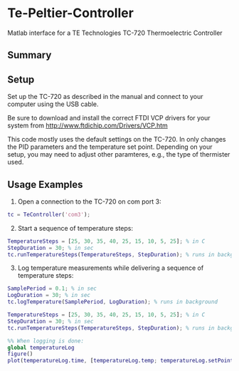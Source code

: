 # Te-Peltier-Controller
Matlab interface for a TE Technologies TC-720 Thermoelectric Controller

## Summary

## Setup
Set up the TC-720 as described in the manual and connect to your computer using the USB cable.

Be sure to download and install the correct FTDI VCP drivers for your system from http://www.ftdichip.com/Drivers/VCP.htm

This code mostly uses the default settings on the TC-720. In only changes the PID parameters and the temperature set point. Depending on your setup, you may need to adjust other paramteres, e.g., the type of thermister used.

## Usage Examples
1) Open a connection to the TC-720 on com port 3:
```matlab
tc = TeController('com3');
```

2) Start a sequence of temperature steps:
```matlab
TemperatureSteps = [25, 30, 35, 40, 25, 15, 10, 5, 25]; % in C
StepDuration = 30; % in sec
tc.runTemperatureSteps(TemperatureSteps, StepDuration); % runs in background
```

3) Log temperature measurements while delivering a sequence of temperature steps:
```matlab
SamplePeriod = 0.1; % in sec
LogDuration = 30; % in sec
tc.logTemperature(SamplePeriod, LogDuration); % runs in background

TemperatureSteps = [25, 30, 35, 40, 25, 15, 10, 5, 25]; % in C
StepDuration = 30; % in sec
tc.runTemperatureSteps(TemperatureSteps, StepDuration); % runs in background

%% When logging is done:
global temperatureLog
figure()
plot(temperatureLog.time, [temperatureLog.temp; temperatureLog.setPoint])
```


